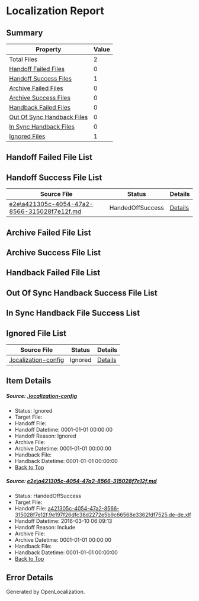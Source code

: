 # <a name='report-top'></a> Localization Report

## Summary
 Property | Value 
 -------- | ----- 
 Total Files | 2
[ Handoff Failed Files ](#handoff-failed-list)| 0
[ Handoff Success Files ](#handoff-success-list)| 1
[ Archive Failed Files ](#archive-failed-list)| 0
[ Archive Success Files ](#archive-success-list)| 0
[ Handback Failed Files ](#handback-failed-list)| 0
[ Out Of Sync Handback Files ](#outofsync-handback-success-list)| 0
[ In Sync Handback Files ](#insync-handback-success-list)| 0
[ Ignored Files ](#ignored-list)| 1

## <a name='handoff-failed-list'></a> Handoff Failed File List

## <a name='handoff-success-list'></a> Handoff Success File List
 Source File | Status | Details 
 ----------- | ------ | ------- 
 [e2e\a421305c-4054-47a2-8566-315028f7e12f.md](https://github.com/OpenLocalizationTest/oltest/blob/501918f25b174c0bd8593c04eb4febfe21a5a02b/e2e/a421305c-4054-47a2-8566-315028f7e12f.md) | HandedOffSuccess | [Details](#aa9f5880c7e3b4850e6a9e700f85ae36c0e7f7d11)

## <a name='archive-failed-list'></a> Archive Failed File List

## <a name='archive-success-list'></a> Archive Success File List

## <a name='handback-failed-list'></a> Handback Failed File List

## <a name='outofsync-handback-success-list'></a> Out Of Sync Handback Success File List

## <a name='insync-handback-success-list'></a> In Sync Handback File Success List

## <a name='ignored-list'></a> Ignored File List
 Source File | Status | Details 
 ----------- | ------ | ------- 
 [.localization-config](https://github.com/OpenLocalizationTest/oltest/blob/501918f25b174c0bd8593c04eb4febfe21a5a02b/.localization-config) | Ignored | [Details](#66aca4b1c2f43b14ec41e0e427345df94af1d5e10)

## Item Details
##### <a name='66aca4b1c2f43b14ec41e0e427345df94af1d5e10'></a> Source: [.localization-config](https://github.com/OpenLocalizationTest/oltest/blob/501918f25b174c0bd8593c04eb4febfe21a5a02b/.localization-config)
* Status: Ignored
* Target File: 
* Handoff File: 
* Handoff Datetime: 0001-01-01 00:00:00
* Handoff Reason: Ignored
* Archive File: 
* Archive Datetime: 0001-01-01 00:00:00
* Handback File: 
* Handback Datetime: 0001-01-01 00:00:00
* [Back to Top](#report-top)

##### <a name='aa9f5880c7e3b4850e6a9e700f85ae36c0e7f7d11'></a> Source: [e2e\a421305c-4054-47a2-8566-315028f7e12f.md](https://github.com/OpenLocalizationTest/oltest/blob/501918f25b174c0bd8593c04eb4febfe21a5a02b/e2e/a421305c-4054-47a2-8566-315028f7e12f.md)
* Status: HandedOffSuccess
* Target File: 
* Handoff File: [a421305c-4054-47a2-8566-315028f7e12f.9e197f26dfc38d2272e5b9c66568e3362fdf7525.de-de.xlf](https://github.com/OpenLocalizationTestOrg/olhandoff/blob/f740fbccb6a15d44a8bbc4ea3db488afe63498c0/ol-handoff/OpenLocalizationTestOrg/oltest.de-de/xinjiang/ht/a421305c-4054-47a2-8566-315028f7e12f.9e197f26dfc38d2272e5b9c66568e3362fdf7525.de-de.xlf)
* Handoff Datetime: 2016-03-10 06:09:13
* Handoff Reason: Include
* Archive File: 
* Archive Datetime: 0001-01-01 00:00:00
* Handback File: 
* Handback Datetime: 0001-01-01 00:00:00
* [Back to Top](#report-top)


## Error Details

Generated by OpenLocalization.
